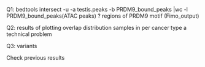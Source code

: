 
Q1: bedtools intersect -u -a testis.peaks -b PRDM9_bound_peaks |wc -l
PRDM9_bound_peaks(ATAC peaks) ? regions of PRDM9 motif (Fimo_output)

Q2: results of plotting overlap distribution
samples in per cancer type
a technical problem

Q3: variants

Check previous results

<!--stackedit_data:
eyJoaXN0b3J5IjpbMTM2NjczOTQwLDEwMTY1NTQ3MjddfQ==
-->
